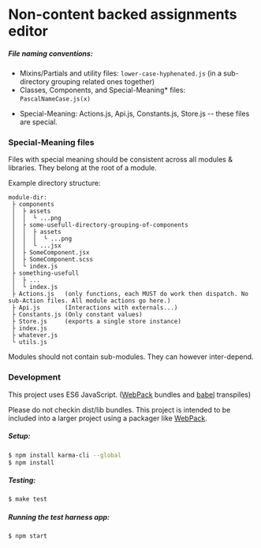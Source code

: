 # Non-content backed assignments editor



##### File naming conventions:
- Mixins/Partials and utility files: `lower-case-hyphenated.js` (in a sub-directory grouping related ones together)
- Classes, Components, and Special-Meaning* files: `PascalNameCase.js(x)`

* Special-Meaning: Actions.js, Api.js, Constants.js, Store.js -- these files are special.

### Special-Meaning files

Files with special meaning should be consistent across all modules & libraries. They belong at the root of a module.

Example directory structure:
```
module-dir:
 ├ components
 │  ├ assets
 │  │  └ ...png
 │  ├ some-usefull-directory-grouping-of-components
 │  │  ├ assets
 │  │  │  └ ...png
 │  │  └ ...jsx
 │  ├ SomeComponent.jsx
 │  ├ SomeComponent.scss
 │  └ index.js
 ├ something-usefull
 │  ├ ...
 │  └ index.js
 ├ Actions.js   (only functions, each MUST do work then dispatch. No sub-Action files. All module actions go here.)
 ├ Api.js       (Interactions with externals...)
 ├ Constants.js (Only constant values)
 ├ Store.js     (exports a single store instance)
 ├ index.js
 ├ whatever.js
 └ utils.js
```

Modules should not contain sub-modules. They can however inter-depend.

### Development
This project uses ES6 JavaScript. ([WebPack][1] bundles and [babel][2] transpiles)

Please do not checkin dist/lib bundles. This project is intended to be included into a larger project using a packager like [WebPack][1].


##### Setup:
```bash
$ npm install karma-cli --global
$ npm install
```

##### Testing:
```bash
$ make test
```

##### Running the test harness app:
```bash
$ npm start
```


[1]: //webpack.github.io
[2]: //babeljs.org
